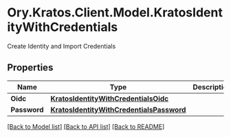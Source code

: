 # Ory.Kratos.Client.Model.KratosIdentityWithCredentials
Create Identity and Import Credentials

## Properties

Name | Type | Description | Notes
------------ | ------------- | ------------- | -------------
**Oidc** | [**KratosIdentityWithCredentialsOidc**](KratosIdentityWithCredentialsOidc.md) |  | [optional] 
**Password** | [**KratosIdentityWithCredentialsPassword**](KratosIdentityWithCredentialsPassword.md) |  | [optional] 

[[Back to Model list]](../README.md#documentation-for-models) [[Back to API list]](../README.md#documentation-for-api-endpoints) [[Back to README]](../README.md)

